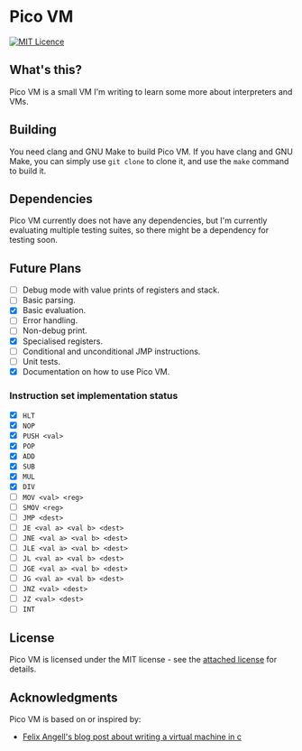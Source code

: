 # Pico VM
[![MIT Licence](https://badges.frapsoft.com/os/mit/mit.svg?v=103)](https://opensource.org/licenses/mit-license.php)

## What's this?
Pico VM is a small VM I'm writing to learn some more about interpreters and VMs.

## Building
You need clang and GNU Make to build Pico VM.
If you have clang and GNU Make, you can simply use `git clone` to clone it, and use the `make` command to build it.

## Dependencies
Pico VM currently does not have any dependencies, but I'm currently evaluating multiple testing suites, so there might be a dependency for testing soon.

## Future Plans
- [ ] Debug mode with value prints of registers and stack.
- [ ] Basic parsing.
- [x] Basic evaluation.
- [ ] Error handling.
- [ ] Non-debug print.
- [x] Specialised registers.
- [ ] Conditional and unconditional JMP instructions.
- [ ] Unit tests.
- [x] Documentation on how to use Pico VM.

### Instruction set implementation status
- [x] `HLT`
- [x] `NOP`
- [x] `PUSH <val>`
- [x] `POP`
- [x] `ADD`
- [x] `SUB`
- [x] `MUL`
- [x] `DIV`
- [ ] `MOV <val> <reg>`
- [ ] `SMOV <reg>`
- [ ] `JMP <dest>`
- [ ] `JE <val a> <val b> <dest>`
- [ ] `JNE <val a> <val b> <dest>`
- [ ] `JLE <val a> <val b> <dest>`
- [ ] `JL <val a> <val b> <dest>`
- [ ] `JGE <val a> <val b> <dest>`
- [ ] `JG <val a> <val b> <dest>`
- [ ] `JNZ <val> <dest>`
- [ ] `JZ <val> <dest>`
- [ ] `INT`

## License
Pico VM is licensed under the MIT license - see the [attached license](LICENSE.md) for details.

## Acknowledgments
Pico VM is based on or inspired by:
* [Felix Angell's blog post about writing a virtual machine in c](https://felixangell.com/blog/virtual-machine-in-c)